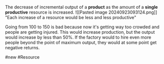 The decrease of incremental output of a **product** as the amount of a **single productive** resource is increased.
![[Pasted image 20240923093124.png]]
"Each increase of a resource would be less and less productive"

Going from 100 to 150 is bad because now it's getting way too crowded and people are getting injured. This would increase production, but the output would increase by less than 50%. If the factory would to hire even more people beyond the point of maximum output, they would at some point get negative returns.

#new #Resource 